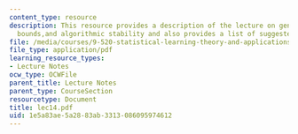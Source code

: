 ```yaml
---
content_type: resource
description: This resource provides a description of the lecture on generalization
  bounds,and algorithmic stability and also provides a list of suggested readings.
file: /media/courses/9-520-statistical-learning-theory-and-applications-spring-2006/1e5a83ae5a2883ab3313086095974612_lec14.pdf
file_type: application/pdf
learning_resource_types:
- Lecture Notes
ocw_type: OCWFile
parent_title: Lecture Notes
parent_type: CourseSection
resourcetype: Document
title: lec14.pdf
uid: 1e5a83ae-5a28-83ab-3313-086095974612
---
```

